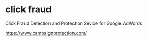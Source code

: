 # click fraud
Click Fraud Detection and Protection Sevice for Google AdWords

https://www.campaignprotection.com/
